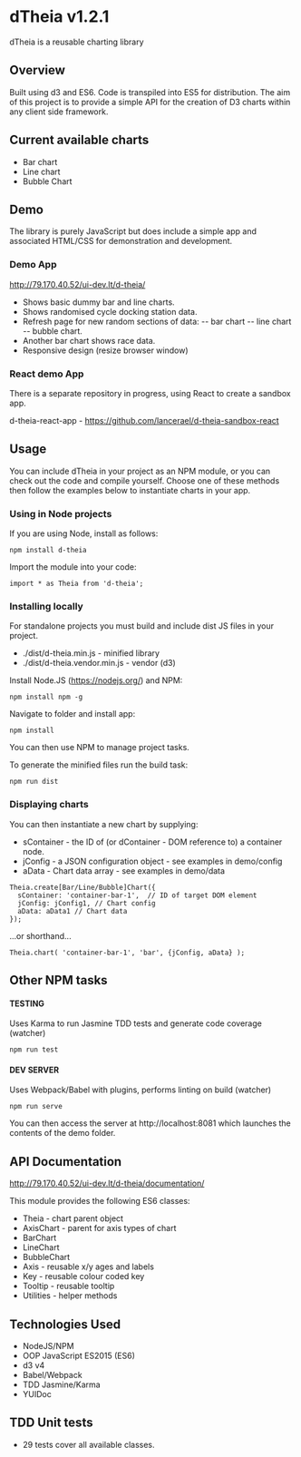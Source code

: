 # dTheia v1.2.1

dTheia is a reusable charting library

## Overview

Built using d3 and ES6. Code is transpiled into ES5 for distribution.
The aim of this project is to provide a simple API for the creation of D3 charts within any client side framework.

## Current available charts

- Bar chart
- Line chart
- Bubble Chart

## Demo

The library is purely JavaScript but does include a simple app and associated HTML/CSS for demonstration and development.

### Demo App

http://79.170.40.52/ui-dev.lt/d-theia/

- Shows basic dummy bar and line charts.
- Shows randomised cycle docking station data.
- Refresh page for new random sections of data:
-- bar chart
-- line chart
-- bubble chart.
- Another bar chart shows race data.
- Responsive design (resize browser window)

### React demo App

There is a separate repository in progress, using React to create a sandbox app.

d-theia-react-app - https://github.com/lancerael/d-theia-sandbox-react

## Usage

You can include dTheia in your project as an NPM module, or you can check out the code and compile yourself. Choose one of these methods then follow the examples below to instantiate charts in your app.

### Using in Node projects

If you are using Node, install as follows:

```npm install d-theia```

Import the module into your code:

```import * as Theia from 'd-theia';```

### Installing locally

For standalone projects you must build and include dist JS files in your project.

 - ./dist/d-theia.min.js - minified library
 - ./dist/d-theia.vendor.min.js - vendor (d3)

Install Node.JS (https://nodejs.org/) and NPM:

```npm install npm -g```

Navigate to folder and install app:

```npm install```

You can then use NPM to manage project tasks.

To generate the minified files run the build task:

```npm run dist```

### Displaying charts

You can then instantiate a new chart by supplying:
- sContainer - the ID of (or dContainer - DOM reference to) a container node.
- jConfig - a JSON configuration object - see examples in demo/config
- aData - Chart data array - see examples in demo/data

```
Theia.create[Bar/Line/Bubble]Chart({
  sContainer: 'container-bar-1',  // ID of target DOM element
  jConfig: jConfig1, // Chart config
  aData: aData1 // Chart data
});
```

...or shorthand...

```
Theia.chart( 'container-bar-1', 'bar', {jConfig, aData} );
```

## Other NPM tasks

#### TESTING
Uses Karma to run Jasmine TDD tests and generate code coverage (watcher)

```npm run test```

#### DEV SERVER
Uses Webpack/Babel with plugins, performs linting on build (watcher)

```npm run serve```

You can then access the server at http://localhost:8081 which launches the contents of the demo folder.

## API Documentation

http://79.170.40.52/ui-dev.lt/d-theia/documentation/

This module provides the following ES6 classes:

- Theia - chart parent object
- AxisChart - parent for axis types of chart
- BarChart
- LineChart
- BubbleChart
- Axis - reusable x/y ages and labels
- Key - reusable colour coded key
- Tooltip - reusable tooltip
- Utilities - helper methods

## Technologies Used

- NodeJS/NPM
- OOP JavaScript ES2015 (ES6)
- d3 v4
- Babel/Webpack
- TDD Jasmine/Karma
- YUIDoc

## TDD Unit tests

- 29 tests cover all available classes.
